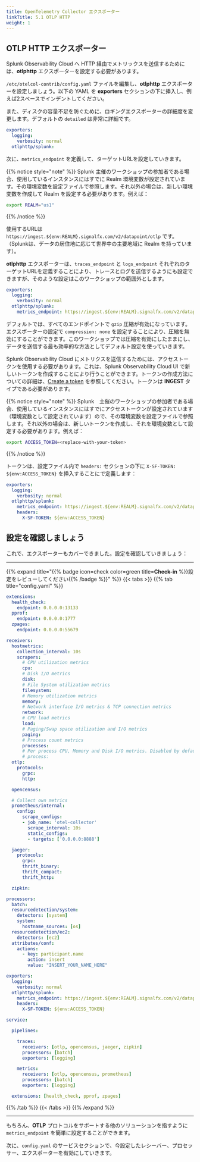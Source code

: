 ```yaml
---
title: OpenTelemetry Collector エクスポーター
linkTitle: 5.1 OTLP HTTP
weight: 1
---
```


## OTLP HTTP エクスポーター

Splunk Observability Cloud へ HTTP 経由でメトリックスを送信するためには、**otlphttp** エクスポーターを設定する必要があります。

`/etc/otelcol-contrib/config.yaml` ファイルを編集し、**otlphttp** エクスポーターを設定しましょう。以下の YAML を **exporters** セクションの下に挿入し、例えば2スペースでインデントしてください。

また、ディスクの容量不足を防ぐために、ロギングエクスポーターの詳細度を変更します。デフォルトの `detailed` は非常に詳細です。

```yaml {hl_lines="3-4"}
exporters:
  logging:
    verbosity: normal
  otlphttp/splunk:
```

次に、`metrics_endpoint` を定義して、ターゲットURLを設定していきます。

{{% notice style="note" %}}
Splunk 主催のワークショップの参加者である場合、使用しているインスタンスにはすでに Realm 環境変数が設定されています。その環境変数を設定ファイルで参照します。それ以外の場合は、新しい環境変数を作成して Realm を設定する必要があります。例えば：

``` bash
export REALM="us1"
```

{{% /notice %}}

使用するURLは `https://ingest.${env:REALM}.signalfx.com/v2/datapoint/otlp` です。（Splunkは、データの居住地に応じて世界中の主要地域に Realm を持っています）。

**otlphttp** エクスポーターは、`traces_endpoint` と `logs_endpoint` それぞれのターゲットURLを定義することにより、トレースとログを送信するようにも設定できますが、そのような設定はこのワークショップの範囲外とします。

```yaml {hl_lines="5"}
exporters:
  logging:
    verbosity: normal
  otlphttp/splunk:
    metrics_endpoint: https://ingest.${env:REALM}.signalfx.com/v2/datapoint/otlp
```

デフォルトでは、すべてのエンドポイントで `gzip` 圧縮が有効になっています。エクスポーターの設定で `compression: none` を設定することにより、圧縮を無効にすることができます。このワークショップでは圧縮を有効にしたままにし、データを送信する最も効率的な方法としてデフォルト設定を使っていきます。

Splunk Observability Cloud にメトリクスを送信するためには、アクセストークンを使用する必要があります。これは、Splunk Observability Cloud UI で新しいトークンを作成することにより行うことができます。トークンの作成方法についての詳細は、[Create a token](https://docs.splunk.com/Observability/admin/authentication-tokens/org-tokens.html) を参照してください。トークンは **INGEST** タイプである必要があります。

{{% notice style="note" %}}
Splunk　主催のワークショップの参加者である場合、使用しているインスタンスにはすでにアクセストークンが設定されています（環境変数として設定されています）ので、その環境変数を設定ファイルで参照します。それ以外の場合は、新しいトークンを作成し、それを環境変数として設定する必要があります。例えば：

``` bash
export ACCESS_TOKEN=<replace-with-your-token>
```

{{% /notice %}}

トークンは、設定ファイル内で `headers:` セクションの下に `X-SF-TOKEN: ${env:ACCESS_TOKEN}` を挿入することにで定義します：

```yaml {hl_lines="6-8"}
exporters:
  logging:
    verbosity: normal
  otlphttp/splunk:
    metrics_endpoint: https://ingest.${env:REALM}.signalfx.com/v2/datapoint/otlp
    headers:
      X-SF-TOKEN: ${env:ACCESS_TOKEN}
```

## 設定を確認しましょう

これで、エクスポーターもカバーできました。設定を確認していきましょう：

---

{{% expand title="{{% badge icon=check color=green title=**Check-in** %}}設定をレビューしてください{{% /badge %}}" %}}
{{< tabs >}}
{{% tab title="config.yaml" %}}

```yaml {lineNos="table" wrap="true" hl_lines="72-76"}
extensions:
  health_check:
    endpoint: 0.0.0.0:13133
  pprof:
    endpoint: 0.0.0.0:1777
  zpages:
    endpoint: 0.0.0.0:55679

receivers:
  hostmetrics:
    collection_interval: 10s
    scrapers:
      # CPU utilization metrics
      cpu:
      # Disk I/O metrics
      disk:
      # File System utilization metrics
      filesystem:
      # Memory utilization metrics
      memory:
      # Network interface I/O metrics & TCP connection metrics
      network:
      # CPU load metrics
      load:
      # Paging/Swap space utilization and I/O metrics
      paging:
      # Process count metrics
      processes:
      # Per process CPU, Memory and Disk I/O metrics. Disabled by default.
      # process:
  otlp:
    protocols:
      grpc:
      http:

  opencensus:

  # Collect own metrics
  prometheus/internal:
    config:
      scrape_configs:
      - job_name: 'otel-collector'
        scrape_interval: 10s
        static_configs:
        - targets: ['0.0.0.0:8888']

  jaeger:
    protocols:
      grpc:
      thrift_binary:
      thrift_compact:
      thrift_http:

  zipkin:

processors:
  batch:
  resourcedetection/system:
    detectors: [system]
    system:
      hostname_sources: [os]
  resourcedetection/ec2:
    detectors: [ec2]
  attributes/conf:
    actions:
      - key: participant.name
        action: insert
        value: "INSERT_YOUR_NAME_HERE"

exporters:
  logging:
    verbosity: normal
  otlphttp/splunk:
    metrics_endpoint: https://ingest.${env:REALM}.signalfx.com/v2/datapoint/otlp
    headers:
      X-SF-TOKEN: ${env:ACCESS_TOKEN}

service:

  pipelines:

    traces:
      receivers: [otlp, opencensus, jaeger, zipkin]
      processors: [batch]
      exporters: [logging]

    metrics:
      receivers: [otlp, opencensus, prometheus]
      processors: [batch]
      exporters: [logging]

  extensions: [health_check, pprof, zpages]
```

{{% /tab %}}
{{< /tabs >}}
{{% /expand %}}

---

もちろん、**OTLP** プロトコルをサポートする他のソリューションを指すように `metrics_endpoint` を簡単に設定することができます。

次に、`config.yaml` のサービスセクションで、今設定したレシーバー、プロセッサー、エクスポーターを有効にしていきます。
